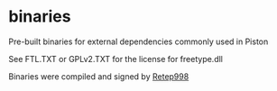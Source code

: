 # binaries
Pre-built binaries for external dependencies commonly used in Piston

See FTL.TXT or GPLv2.TXT for the license for freetype.dll

Binaries were compiled and signed by [Retep998](https://keybase.io/retep998)
